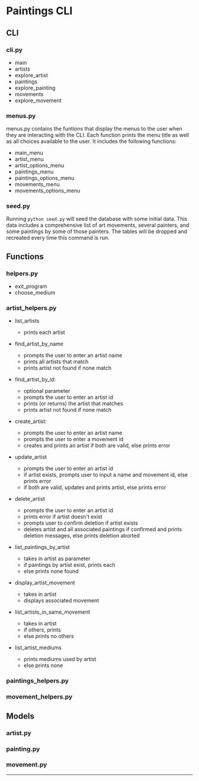 
# Paintings CLI

## CLI

### cli.py

- main
- artists
- explore_artist
- paintings
- explore_painting
- movements
- explore_movement

### menus.py

menus.py contains the funtions that display the menus to the user when they are interacting with the CLI. Each function prints the menu title as well as all choices available to the user. It includes the following functions:
- main_menu
- artist_menu
- artist_options_menu
- paintings_menu
- paintings_options_menu
- movements_menu
- movements_options_menu

### seed.py

Running `python seed.py` will seed the database with some initial data. This data includes a comprehensive list of art movements, several painters, and some paintings by some of those painters. The tables will be dropped and recreated every time this command is run.

## Functions

### helpers.py

- exit_program
- choose_medium

### artist_helpers.py

- list_artists
    - prints each artist

- find_artist_by_name
    - prompts the user to enter an artist name
    - prints all artists that match
    - prints artist not found if none match

- find_artist_by_id:
    - optional parameter
    - prompts the user to enter an artist id
    - prints (or returns) the artist that matches
    - prints artist not found if none match

- create_artist:
    - prompts the user to enter an artist name
    - prompts the user to enter a movement id
    - creates and prints an artist if both are valid, else prints error

- update_artist
    - prompts the user to enter an artist id
    - if artist exists, prompts user to input a name and movement id, else prints error
    - if both are valid, updates and prints artist, else prints error

- delete_artist
    - prompts the user to enter an artist id
    - prints error if artist doesn't exist
    - prompts user to confirm deletion if artist exists
    - deletes artist and all associated paintings if confirmed and prints deletion messages, else prints deletion aborted

- list_paintings_by_artist
    - takes in artist as parameter
    - if paintings by artist exist, prints each
    - else prints none found

- display_artist_movement
    - takes in artist
    - displays associated movement

- list_artists_in_same_movement
    - takes in artist
    - if others, prints
    - else prints no others

- list_artist_mediums
    - prints mediums used by artist
    - else prints none

### paintings_helpers.py

### movement_helpers.py

## Models

### artist.py

### painting.py

### movement.py

---
